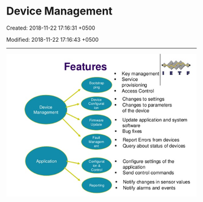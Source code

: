 # Device Management

Created: 2018-11-22 17:16:31 +0500

Modified: 2018-11-22 17:16:43 +0500

---

![Image result for device management lwm2m](media/Device-Management-image1.jpg)

